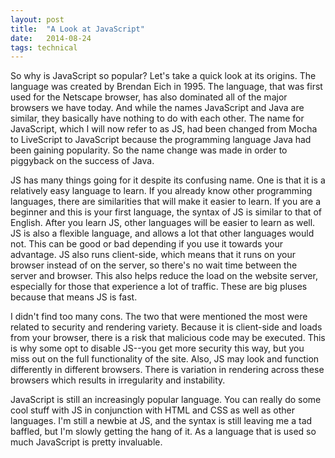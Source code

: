```yaml
---
layout: post
title:  "A Look at JavaScript"
date:   2014-08-24
tags: technical
---
```


So why is JavaScript so popular?  Let's take a quick look at its origins.  The language was created by Brendan Eich in 1995.  The language, that was first used for the Netscape browser, has also dominated all of the major browsers we have today.  And while the names JavaScript and Java are similar, they basically have nothing to do with each other.  The name for JavaScript, which I will now refer to as JS, had been changed from Mocha to LiveScript to JavaScript because the programming language Java had been gaining popularity.  So the name change was made in order to piggyback on the success of Java.

JS has many things going for it despite its confusing name.  One is that it is a relatively easy language to learn.  If you already know other programming languages, there are similarities that will make it easier to learn. If you are a beginner and this is your first language, the syntax of JS is similar to that of English.  After you learn JS, other languages will be easier to learn as well.  JS is also a flexible language, and allows a lot that other languages would not. This can be good or bad depending if you use it towards your advantage.  JS also runs client-side, which means that it runs on your browser instead of on the server, so there's no wait time between the server and browser. This also helps reduce the load on the website server, especially for those that experience a lot of traffic. These are big pluses because that means JS is fast.

I didn't find too many cons.  The two that were mentioned the most were related to security and rendering variety.  Because it is client-side and loads from your browser, there is a risk that malicious code may be executed.  This is why some opt to disable JS--you get more security this way, but you miss out on the full functionality of the site.  Also, JS may look and function differently in different browsers. There is variation in rendering across these browsers which results in irregularity and instability.

JavaScript is still an increasingly popular language. You can really do some cool stuff with JS in conjunction with HTML and CSS as well as other languages.  I'm still a newbie at JS, and the syntax is still leaving me a tad baffled, but I'm slowly getting the hang of it.  As a language that is used so much JavaScript is pretty invaluable.